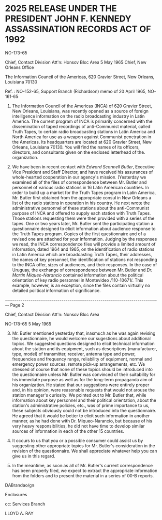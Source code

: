 # 2025 RELEASE UNDER THE PRESIDENT JOHN F. KENNEDY ASSASSINATION RECORDS ACT OF 1992
NO-173-65

Chief, Contact Division
Att'n: Honsov Bloc Area
5 May 1965
Chief, New Orleans Office

The Information Council of the Americas, 620 Gravier Street,
New Orleans, Louisiana 70130

Ref. : NO-152-65, Support Branch (Richardson) memo of 20 April 1965, NO-161-65

1. The Information Council of the Americas (INCA) of 620 Gravier Street, New Orleans, Louisiana, was recently opened as a source of foreign intelligence information on the radio broadcasting industry in Latin America. The current program of INCA is primarily concerned with the dissemination of taped recordings of anti-Communist material, called Truth Tapes, to certain radio broadcasting stations in Latin America and North America for use as a weapon against Communist penetration in the Americas. Its headquarters are located at 620 Gravier Street, New Orleans, Louisiana 70130. You will find the names of its officers, directors, and consultants given on the enclosed letterhead of the. organization.

2. We have been in recent contact with *Edward Scannell Butler*, Executive Vice President and Staff Director, and have received his assurances of whole-hearted cooperation in our agency's mission. (Yesterday we examined all of the files of correspondence between Mr. Butler and personnel of various radio stations in 16 Latin American countries. In order to build up a market for the Truth Tapes program in Latin America, Mr. Butler first obtained from the appropriate consul in New Orleans a list of the radio stations in operation in his country. He next wrote the administrative personnel of these stations about the anti-Communist purpose of INCA and offered to supply each station with Truth Tapes. Those stations requesting them were then provided with a series of the tapes. One or two years later, Mr. Butler sent the participating station a questionnaire designed to elicit information about audience response to the Truth Tapes program. Copies of the first questionnaire and of a revised one are attached for your information. Judging by the responses we read, the INCA correspondence files will provide a limited amount of information, dated 1964 and 1965, on the identification of radio stations in Latin America which are broadcasting Truth Tapes, their addresses, the names of key personnel, the identification of stations not responding to the INCA offer, sizes of audiences, and their responses. In the case of Uruguay, the exchange of correspondence between Mr. Butler and *Dr. Martin Miqueo-Narancio* contained information about the political orientation of key radio personnel in Montevideo /110-10671/.
   This example, however, is an exception, since the files contain virtually no detailed political information of significance.


-------------------------------------------------------------------------------- Page 2

Chief, Contact Division
Att'n: Nonsov Bloc Area

NO-178-65
5 May 1965

3.  Mr. Butler mentioned yesterday that, inasmuch as he was again revising the questionnaire, he would welcome our sugestions about additional topics. We suggested questions designed to elicit technical information about the station and its equipment, such as descriptions (manufacturer, type, model) of transmitter, receiver, antenna type and power, frequencies and frequency range, reliability of equipment, normal and emergency power sources, remote pick-up arrangements, etc. We stressed of course that none of these topics should be introduced into the questionnaire unless Mr. Butler was convinced of their suitability for his immediate purpose as well as for the long-term propaganda aim of his organization. He stated that our suggestions were entirely proper and, in his opinion, were reasonable requests that would not arouse the station manager's curiosity. We pointed out to Mr. Butler that, while information about key personnel and their political orientation, about the station's administrative policies, etc., was of prime importance to us, these subjects obviously could not be introduced into the questionnaire. He agreed that it would be better to elicit such information in another manner, as he had done with Dr. Miqueo-Narancio, but because of his very heavy responsibilities, he did not have time to develop similar sources of information in each of the other 15 countries.

4.  It occurs to us that you or a possible consumer could assist us by suggesting other appropriate topics for Mr. Butler's consideration in the revision of the questionnaire. We shall appreciate whatever help you can give us in this regard.

5.  In the meantime, as soon as all of Mr. Butler's current correspondence has been properly filed, we expect to extract the appropriate information from the folders and to present the material in a series of 00-B reports.

DABrandao/gn

Enclosures

cc: Services Branch

LLOYD A. RAY
